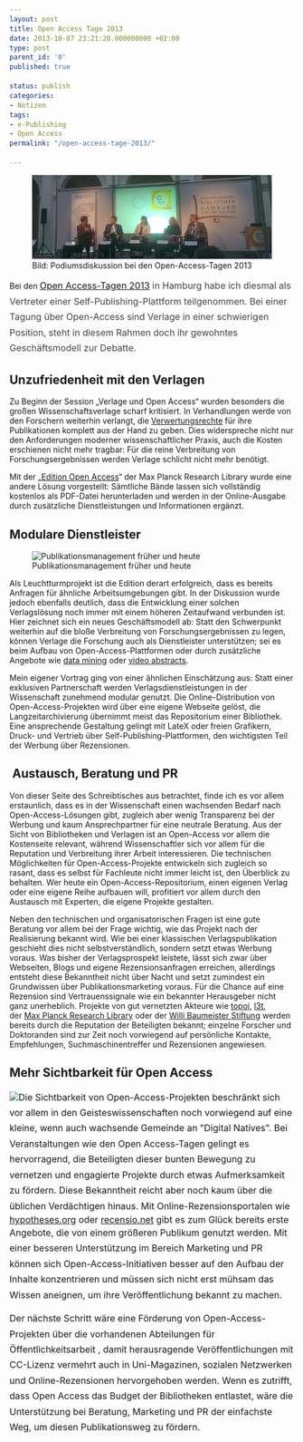 ```yaml
---
layout: post
title: Open Access Tage 2013
date: 2013-10-07 23:21:20.000000000 +02:00
type: post
parent_id: '0'
published: true

status: publish
categories:
- Notizen
tags:
- e-Publishing
- Open Access
permalink: "/open-access-tage-2013/"

---
```

<figure>
	<img src="/assets/img/2013_OA-Tage2013.jpg" />
  <figcaption>
  Bild: Podiumsdiskussion bei den Open-Access-Tagen 2013
  </figcaption>
</figure>

<p>Bei den <a style="font-size: 1rem; line-height: 1.714285714;" href="http://open-access.net/?id=358">Open Access-Tagen 2013</a><span style="font-size: 1rem; line-height: 1.714285714; color: #444444;"><span style="font-size: 1rem; line-height: 1.714285714; color: #444444;"> in Hamburg habe ich diesmal als Vertreter einer Self-Publishing-Plattform teilgenommen. Bei einer Tagung über Open-Access sind Verlage in einer schwierigen Position, steht in diesem Rahmen doch ihr gewohntes Geschäftsmodell zur Debatte.</span></span></p>
<p><!-- more -->
</p>

<h2>Unzufriedenheit mit den Verlagen</h2>
<p>Zu Beginn der Session „Verlage und Open Access“ wurden besonders die großen Wissenschaftsverlage scharf kritisiert. In Verhandlungen werde von den Forschern weiterhin verlangt, die <a href="http://open-access.net/de/allgemeines/rechtsfragen/urheberrecht/">Verwertungsrechte</a> für ihre Publikationen komplett aus der Hand zu geben. Dies widerspreche nicht nur den Anforderungen moderner wissenschaftlicher Praxis, auch die Kosten erschienen nicht mehr tragbar: Für die reine Verbreitung von Forschungsergebnissen werden Verlage schlicht nicht mehr benötigt.</p>
<p>Mit der „<a href="http://edition-open-access.de/">Edition Open Access</a>“ der Max Planck Research Library wurde eine andere Lösung vorgestellt: Sämtliche Bände lassen sich vollständig kostenlos als PDF-Datei herunterladen und werden in der Online-Ausgabe durch zusätzliche Dienstleistungen und Informationen ergänzt.</p>

<h2>Modulare Dienstleister</h2>
<figure>
    <img alt="Publikationsmanagement früher und heute" src="/assets/img/Publikationsmanagement.png" />
    <figcaption>
    Publikationsmanagement früher und heute
</figure>

<p>Als Leuchtturmprojekt ist die Edition derart erfolgreich, dass es bereits Anfragen für ähnliche Arbeitsumgebungen gibt. In der Diskussion wurde jedoch ebenfalls deutlich, dass die Entwicklung einer solchen Verlagslösung noch immer mit einem höheren Zeitaufwand verbunden ist. Hier zeichnet sich ein neues Geschäftsmodell ab: Statt den Schwerpunkt weiterhin auf die bloße Verbreitung von Forschungsergebnissen zu legen, können Verlage die Forschung auch als Dienstleister unterstützen; sei es beim Aufbau von Open-Access-Plattformen oder durch zusätzliche Angebote wie <a href="http://en.wikipedia.org/wiki/Data_mining#Science_and_engineering">data mining</a> oder <a href="http://www.universityaffairs.ca/features/feature-article/video-abstracts-the-latest-trend-in-scientific-publishing/">video abstracts</a>.</p>
<p>Mein eigener Vortrag ging von einer ähnlichen Einschätzung aus: Statt einer exklusiven Partnerschaft werden Verlagsdienstleistungen in der Wissenschaft zunehmend modular genutzt. Die Online-Distribution von Open-Access-Projekten wird über eine eigene Webseite gelöst, die Langzeitarchivierung übernimmt meist das Repositorium einer Bibliothek. Eine ansprechende Gestaltung gelingt mit LateX oder freien Grafikern, Druck- und Vertrieb über Self-Publishing-Plattformen, den wichtigsten Teil der Werbung über Rezensionen.</p>
<h2> Austausch, Beratung und PR</h2>
<p>Von dieser Seite des Schreibtisches aus betrachtet, finde ich es vor allem erstaunlich, dass es in der Wissenschaft einen wachsenden Bedarf nach Open-Access-Lösungen gibt, zugleich aber wenig Transparenz bei der Werbung und kaum Ansprechpartner für eine neutrale Beratung. Aus der Sicht von Bibliotheken und Verlagen ist an Open-Access vor allem die Kostenseite relevant, während Wissenschaftler sich vor allem für die Reputation und Verbreitung ihrer Arbeit interessieren. Die technischen Möglichkeiten für Open-Access-Projekte entwickeln sich zugleich so rasant, dass es selbst für Fachleute nicht immer leicht ist, den Überblick zu behalten. Wer heute ein Open-Access-Repositorium, einen eigenen Verlag oder eine eigene Reihe aufbauen will, profitiert vor allem durch den Austausch mit Experten, die eigene Projekte gestalten.</p>
<p>Neben den technischen und organisatorischen Fragen ist eine gute Beratung vor allem bei der Frage wichtig, wie das Projekt nach der Realisierung bekannt wird. Wie bei einer klassischen Verlagspublikation geschieht dies nicht selbstverständlich, sondern setzt etwas Werbung voraus. Was bisher der Verlagsprospekt leistete, lässt sich zwar über Webseiten, Blogs und eigene Rezensionsanfragen erreichen, allerdings entsteht diese Bekanntheit nicht über Nacht und setzt zumindest ein Grundwissen über Publikationsmarketing voraus. Für die Chance auf eine Rezension sind Vertrauenssignale wie ein bekannter Herausgeber nicht ganz unerheblich. Projekte von gut vernetzten Akteure wie <a href="http://www.topoi.org/knowledge-transfer/publications/open-access/">topoi</a>, <a href="http://l3t.eu">l3t</a>, der <a href="http://edition-open-access.de">Max Planck Research Library</a> oder der <a href="http://willi-baumeister.com/index.php?menuid=90">Willi Baumeister Stiftung</a> werden bereits durch die Reputation der Beteiligten bekannt; einzelne Forscher und Doktoranden sind zur Zeit noch vorwiegend auf persönliche Kontakte, Empfehlungen, Suchmaschinentreffer und Rezensionen angewiesen.</p>
<h2>Mehr Sichtbarkeit für Open Access</h2>
<p><span style="line-height: 1.714285714; font-size: 1rem;"><a href="https://markusneuschaefer.de/wp-content/uploads/OA-Sichtbarkeit.png"><img class=" wp-image-130 alignleft" src="{{ site.baseurl }}/assets/OA-Sichtbarkeit-219x300.png" alt=" " width="219" height="300" /></a>Die Sichtbarkeit von Open-Access-Projekten beschränkt sich vor allem in den Geisteswissenschaften noch vorwiegend auf eine kleine, wenn auch wachsende Gemeinde an "Digital Natives". Bei Veranstaltungen wie den Open Access-Tagen gelingt es hervorragend, die Beteiligten dieser bunten Bewegung zu vernetzen und engagierte Projekte durch etwas Aufmerksamkeit zu fördern. Diese Bekanntheit reicht aber noch kaum über die üblichen Verdächtigen hinaus. </span><span style="font-size: 1rem;">Mit Online-Rezensionsportalen wie <a href="http://www.hypotheses.org">hypotheses.org</a> oder <a href="http://www.recensio.net">recensio.net</a> gibt es zum Glück bereits erste Angebote, die von einem größeren Publikum genutzt werden. </span><span style="font-size: 1rem; line-height: 1.714285714;">Mit einer besseren Unterstützung im Bereich Marketing und PR können sich Open-Access-Initiativen besser auf den Aufbau der Inhalte konzentrieren und müssen sich nicht erst mühsam das Wissen aneignen, um ihre Veröffentlichung bekannt zu machen. </span></p>
<p><span style="font-size: 1rem; line-height: 1.714285714;">Der nächste Schritt wäre eine Förderung von Open-Access-Projekten über die vorhandenen Abteilungen für Öffentlichkeitsarbeit , damit herausragende Veröffentlichungen mit CC-Lizenz vermehrt auch in Uni-Magazinen, sozialen Netzwerken und Online-Rezensionen hervorgehoben werden. </span><span style="font-size: 1rem; line-height: 1.714285714;">Wenn es zutrifft, dass Open Access das Budget der Bibliotheken entlastet, wäre die Unterstützung bei Beratung, Marketing und PR der einfachste Weg, um diesen Publikationsweg zu fördern. </span>		</p>
